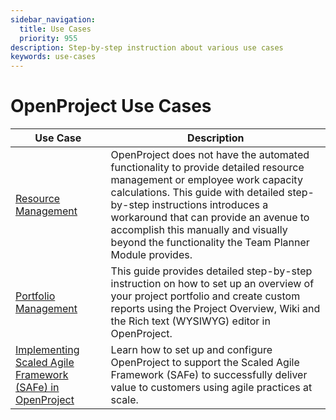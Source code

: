 ```yaml
---
sidebar_navigation:
  title: Use Cases
  priority: 955
description: Step-by-step instruction about various use cases
keywords: use-cases
---
```


# OpenProject Use Cases

| Use Case                                     | Description                                                  |
| -------------------------------------------- | ------------------------------------------------------------ |
| [Resource Management](resource-management)   | OpenProject does not have the automated functionality to provide detailed resource management or employee work capacity calculations. This guide with detailed step-by-step instructions introduces a workaround that can provide an avenue to accomplish this manually and visually beyond the functionality the Team Planner Module provides. |
| [Portfolio Management](portfolio-management) | This guide provides detailed step-by-step instruction on how to set up an overview of your project portfolio and create custom reports using the Project Overview, Wiki and the Rich text (WYSIWYG) editor in OpenProject. |
| [Implementing Scaled Agile Framework (SAFe) in OpenProject](safe-framework) | Learn how to set up and configure OpenProject to support the Scaled Agile Framework (SAFe) to successfully deliver value to customers using agile practices at scale. |

